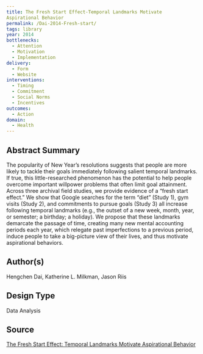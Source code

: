 ```yaml
---
title: The Fresh Start Effect-Temporal Landmarks Motivate
Aspirational Behavior
permalink: /Dai-2014-Fresh-start/
tags: library 
year: 2014
bottlenecks: 
  - Attention 
  - Motivation
  - Implementation
delivery: 
  - Form 
  - Website 
interventions: 
  - Timing 
  - Commitment 
  - Social Norms 
  - Incentives
outcomes:  
  - Action 
domain: 
  - Health 
---
```

## Abstract Summary

The popularity of New Year’s resolutions suggests that people are more likely to tackle their goals immediately
following salient temporal landmarks. If true, this little-researched phenomenon has the potential to help
people overcome important willpower problems that often limit goal attainment. Across three archival field studies,
we provide evidence of a “fresh start effect.” We show that Google searches for the term “diet” (Study 1), gym
visits (Study 2), and commitments to pursue goals (Study 3) all increase following temporal landmarks (e.g., the
outset of a new week, month, year, or semester; a birthday; a holiday). We propose that these landmarks demarcate
the passage of time, creating many new mental accounting periods each year, which relegate past imperfections to
a previous period, induce people to take a big-picture view of their lives, and thus motivate aspirational behaviors.

## Author(s)

Hengchen Dai, Katherine L. Milkman, Jason Riis

## Design Type

Data Analysis

## Source

<a href="https://faculty.wharton.upenn.edu/wp-content/uploads/2014/06/Dai_Fresh_Start_2014_Mgmt_Sci.pdf">The Fresh Start Effect: Temporal Landmarks Motivate
Aspirational Behavior</a>
